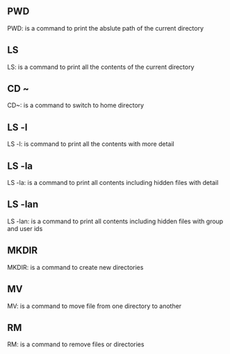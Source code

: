## PWD
PWD: is a command to print the abslute path of the current directory

## LS
LS: is a command to print all the contents of the current directory

## CD ~
CD~: is a command to switch to home directory

## LS -l
LS -l: is command to print all the contents with more detail

## LS -la
LS -la: is a command to print all contents including hidden files with detail

## LS -lan
LS -lan: is a command to print all contents including hidden files with group and user ids

## MKDIR
MKDIR: is a command to create new directories

## MV
MV: is a command to move file from one directory to another

## RM
RM: is a command to remove files or directories


